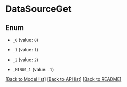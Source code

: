 # DataSourceGet

## Enum


* `_0` (value: `0`)

* `_1` (value: `1`)

* `_2` (value: `2`)

* `_MINUS_1` (value: `-1`)


[[Back to Model list]](../README.md#documentation-for-models) [[Back to API list]](../README.md#documentation-for-api-endpoints) [[Back to README]](../README.md)


